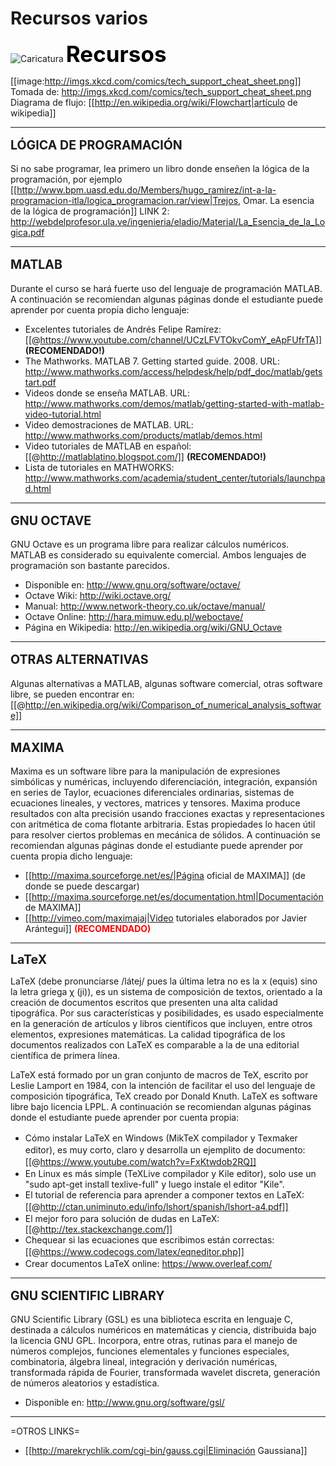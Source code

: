 # Recursos varios

![Caricatura](../imagenes/comment_your_code.jpg)
**<span style="color: #000000; font-size: 250%;">Recursos </span>**

[[image:http://imgs.xkcd.com/comics/tech_support_cheat_sheet.png]]
Tomada de: http://imgs.xkcd.com/comics/tech_support_cheat_sheet.png
Diagrama de flujo: [[http://en.wikipedia.org/wiki/Flowchart|artículo de wikipedia]]

----
<span style="font-size: 1.4em; line-height: 1.5;">**LÓGICA DE PROGRAMACIÓN**</span>

Si no sabe programar, lea primero un libro donde enseñen la lógica de la programación, por ejemplo
[[http://www.bpm.uasd.edu.do/Members/hugo_ramirez/int-a-la-programacion-itla/logica_programacion.rar/view|Trejos, Omar. La esencia de la lógica de programación]]
LINK 2: http://webdelprofesor.ula.ve/ingenieria/eladio/Material/La_Esencia_de_la_Logica.pdf

----
<span style="font-size: 1.4em; line-height: 1.5;">**MATLAB**</span>

Durante el curso se hará fuerte uso del lenguaje de programación MATLAB. A continuación se recomiendan algunas páginas donde el estudiante puede aprender por cuenta propia dicho lenguaje:
* Excelentes tutoriales de Andrés Felipe Ramírez: [[@https://www.youtube.com/channel/UCzLFVTOkvComY_eApFUfrTA]] **(RECOMENDADO!)**
* The Mathworks. MATLAB 7. Getting started guide. 2008. URL: http://www.mathworks.com/access/helpdesk/help/pdf_doc/matlab/getstart.pdf
* Videos donde se enseña MATLAB. URL: http://www.mathworks.com/demos/matlab/getting-started-with-matlab-video-tutorial.html
* Video demostraciones de MATLAB. URL: http://www.mathworks.com/products/matlab/demos.html
* Video tutoriales de MATLAB en español: [[@http://matlablatino.blogspot.com/]] **(RECOMENDADO!)**
* Lista de tutoriales en MATHWORKS: http://www.mathworks.com/academia/student_center/tutorials/launchpad.html

----
<span style="font-size: 1.4em; line-height: 1.5;">**GNU OCTAVE**</span>

GNU Octave es un programa libre para realizar cálculos numéricos. MATLAB es considerado su equivalente comercial. Ambos lenguajes de programación son bastante parecidos.
* Disponible en: http://www.gnu.org/software/octave/
* Octave Wiki: http://wiki.octave.org/
* Manual: http://www.network-theory.co.uk/octave/manual/
* Octave Online: http://hara.mimuw.edu.pl/weboctave/
* Página en Wikipedia: http://en.wikipedia.org/wiki/GNU_Octave

----
<span style="font-size: 1.4em; line-height: 1.5;">**OTRAS ALTERNATIVAS**</span>

Algunas alternativas a MATLAB, algunas software comercial, otras software libre, se pueden encontrar en:
[[@http://en.wikipedia.org/wiki/Comparison_of_numerical_analysis_software]]

----
<span style="font-size: 1.4em; line-height: 1.5;">**MAXIMA**</span>

Maxima es un software libre para la manipulación de expresiones simbólicas y numéricas, incluyendo diferenciación, integración, expansión en series de Taylor, ecuaciones diferenciales ordinarias, sistemas de ecuaciones lineales, y vectores, matrices y tensores. Maxima produce resultados con alta precisión usando fracciones exactas y representaciones con aritmética de coma flotante arbitraria. Estas propiedades lo hacen útil para resolver ciertos problemas en mecánica de sólidos. A continuación se recomiendan algunas páginas donde el estudiante puede aprender por cuenta propia dicho lenguaje:
* [[http://maxima.sourceforge.net/es/|Página oficial de MAXIMA]] (de donde se puede descargar)
* [[http://maxima.sourceforge.net/es/documentation.html|Documentación de MAXIMA]]
* [[http://vimeo.com/maximajaj|Video tutoriales elaborados por Javier Arántegui]] <span style="color: #ff0000;">**(RECOMENDADO)**</span>

----
**<span style="font-size: 1.4em;">LaTeX</span>**

LaTeX (debe pronunciarse /látej/ pues la última letra no es la x (equis) sino la letra griega χ (ji)), es un sistema de composición de textos, orientado a la creación de documentos escritos que presenten una alta calidad tipográfica. Por sus características y posibilidades, es usado especialmente en la generación de artículos y libros científicos que incluyen, entre otros elementos, expresiones matemáticas. La calidad tipográfica de los documentos realizados con LaTeX es comparable a la de una editorial científica de primera línea.

LaTeX está formado por un gran conjunto de macros de TeX, escrito por Leslie Lamport en 1984, con la intención de facilitar el uso del lenguaje de composición tipográfica, TeX creado por Donald Knuth. LaTeX es software libre bajo licencia LPPL. A continuación se recomiendan algunas páginas donde el estudiante puede aprender por cuenta propia:
* <span style="line-height: 1.5;">Cómo instalar LaTeX en Windows (MikTeX compilador y Texmaker editor), es muy corto, claro y desarrolla un ejemplito de documento:</span>
<span style="line-height: 1.5;"> [[@https://www.youtube.com/watch?v=FxKtwdob2RQ]]</span>
* En Linux es más simple (TeXLive compilador y Kile editor), solo use un "sudo apt-get install texlive-full" y luego instale el editor "Kile".
* El tutorial de referencia para aprender a componer textos en LaTeX:
<span style="line-height: 1.5;"> [[@http://ctan.uniminuto.edu/info/lshort/spanish/lshort-a4.pdf]]</span>
* El mejor foro para solución de dudas en LaTeX:
[[@http://tex.stackexchange.com/]]
* Chequear si las ecuaciones que escribimos están correctas:
<span style="line-height: 1.5;">[[@https://www.codecogs.com/latex/eqneditor.php]]</span>
* Crear documentos LaTeX online:
https://www.overleaf.com/

----
<span style="font-size: 1.4em; line-height: 1.5;">**GNU SCIENTIFIC LIBRARY**</span>

GNU Scientific Library (GSL) es una biblioteca escrita en lenguaje C, destinada a cálculos numéricos en matemáticas y ciencia, distribuida bajo la licencia GNU GPL. Incorpora, entre otras, rutinas para el manejo de números complejos, funciones elementales y funciones especiales, combinatoria, álgebra lineal, integración y derivación numéricas, transformada rápida de Fourier, transformada wavelet discreta, generación de números aleatorios y estadística.
* Disponible en: http://www.gnu.org/software/gsl/

----
=OTROS LINKS= 
* <span style="background-color: #ffffff;">[[http://marekrychlik.com/cgi-bin/gauss.cgi|Eliminación Gaussiana]]</span>